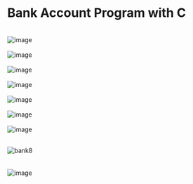 # Bank Account Program with C
<br>

<img width="８00" alt="image" src="https://github.com/cysim506/BankAccountProgram/blob/main/bank1.PNG">
<br>
<br>
<img width="８00" alt="image" src="https://github.com/cysim506/BankAccountProgram/blob/main/bank2.PNG">
<br>
<br>
<img width="８00" alt="image" src="https://github.com/cysim506/BankAccountProgram/blob/main/bank3.PNG">
<br>
<br>
<img width="８00" alt="image" src="https://github.com/cysim506/BankAccountProgram/blob/main/bank4.PNG">
<br>
<br>
<img width="８00" alt="image" src="https://github.com/cysim506/BankAccountProgram/blob/main/bank5.PNG">
<br>
<br>
<img width="８00" alt="image" src="https://github.com/cysim506/BankAccountProgram/blob/main/bank6.PNG">
<br>
<br>
<img width="８00" alt="image" src="https://github.com/cysim506/BankAccountProgram/blob/main/bank7.PNG">
<br>
<br>


![bank8](https://github.com/cysim506/BankAccountProgram/blob/main/bank8.gif)
<br>
<br>
<br>
<img width="８00" alt="image" src="https://github.com/cysim506/BankAccountProgram/blob/main/bank9.PNG">
<br>
<br>



